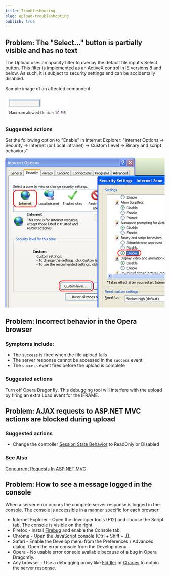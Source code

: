 ```yaml
---
title: Troubleshooting
slug: upload-troubleshooting
publish: true
---
```


## Problem: The "Select..." button is partially visible and has no text

The Upload uses an opacity filter to overlay the default file input's Select button.
This filter is implemented as an ActiveX control in IE versions 8 and below.
As such, it is subject to security settings and can be accidentally disabled.

Sample image of an affected component:

![](upload-activex.png)

### Suggested actions

Set the following option to "Enable" in Internet Explorer: "Internet Options -> Security -> Internet (or Local intranet) -> Custom Level -> Binary and script behaviors"

![](upload-ie-script-behaviors.png)

## Problem: Incorrect behavior in the Opera browser

### Symptoms include:

* The `success` is fired when the file upload fails
* The server response cannot be accessed in the `success` event
* The `success` event fires before the upload is complete

### Suggested actions

Turn off Opera Dragonfly. This debugging tool will interfere with the upload by firing an extra Load event for the IFRAME.

## Problem: AJAX requests to ASP.NET MVC actions are blocked during upload

### Suggested actions

* Change the controller [Session State Behavior](http://msdn.microsoft.com/en-us/library/system.web.sessionstate.sessionstatebehavior.aspx) to ReadOnly or Disabled

### See Also

[Concurrent Requests In ASP.NET MVC](http://weblogs.asp.net/imranbaloch/archive/2010/07/10/concurrent-requests-in-asp-net-mvc.aspx)


## Problem: How to see a message logged in the console

When a server error occurs the complete server response is logged in the console.
The console is accessible in a manner specific for each browser:

*   Internet Explorer - Open the developer tools (F12) and choose the Script tab. The console is visible on the right.
*   Firefox - Install [Firebug](http://getfirebug.com/downloads) and enable the Console tab.
*   Chrome - Open the JavaScript console (Ctrl + Shift + J).
*   Safari - Enable the Develop menu from the Preferences / Advanced dialog. Open the error console from the Develop menu.
*   Opera - No usable error console available because of a bug in Opera Dragonfly.
*   Any browser - Use a debugging proxy like [Fiddler](http://www.fiddler2.com/fiddler2/) or [Charles](http://www.charlesproxy.com/) to obtain the server response.
